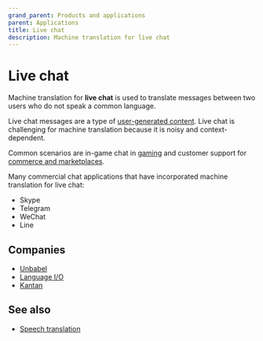 ```yaml
---
grand_parent: Products and applications
parent: Applications
title: Live chat
description: Machine translation for live chat
---
```


# Live chat

Machine translation for **live chat** is used to translate messages between two users who do not speak a common language.

Live chat messages are a type of [user-generated content](user-generated-content.md). Live chat is challenging for machine translation because it is noisy and context-dependent.

Common scenarios are in-game chat in [gaming](gaming.md) and customer support for [commerce and marketplaces](commerce-and-marketplaces.md).

Many commercial chat applications that have incorporated machine translation for live chat:

- Skype
- Telegram
- WeChat
- Line

## Companies

* [Unbabel](/more/companies.md#unbabel)
* [Language I/O](/more/companies.md#language-io)
* [Kantan](/more/companies.md#kantan)

## See also

* [Speech translation](/building-and-applications/other-input-types/speech.md)
